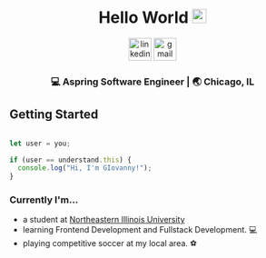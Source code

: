 <div align="center">
  <h1> Hello World <img src="https://media.giphy.com/media/hvRJCLFzcasrR4ia7z/giphy.gif" width="25px"></h1>
</div>

<p align='center'> 
<a href = https://www.linkedin.com/in/giovanny-hernandez-738ab81b8/><img src='https://img.icons8.com/color/2x/linkedin.png' alt='linkedin' height='40'></a>
<a href = "mailto:officialgio121@gmail.com"><img src='https://img.icons8.com/color/48/000000/gmail.png' alt='gmail' height='40'></a>


<div align="center">
<h3> 💻 Aspring Software Engineer | 🌏 Chicago, IL </h3> 
</div>

## Getting Started

```js

let user = you;

if (user == understand.this) {
  console.log("Hi, I'm GIovanny!");
}
```


### Currently I'm...

- a student at [Northeastern Illinois University](https://www.neiu.edu/)
- learning Frontend Development and Fullstack Development. 💻
- playing competitive soccer at my local area. ⚽️


<!--## 🧑🏽‍💻 My Languages/Tools:
<div>
<p align="center">
<img src="https://github.com/officialgio/officialgio/blob/main/officialgio/Misc/image%20backups/homeycombs/JAVA.png" alt="JAVA" width="57" height="55"/> 
<img src="https://github.com/officialgio/officialgio/blob/main/officialgio/Misc/image%20backups/homeycombs/HTML5.png" alt="html5" width="57" height="55"/> 
<img src="https://github.com/officialgio/officialgio/blob/main/officialgio/Misc/image%20backups/homeycombs/CSS3.png" alt="css3" width="57" height="55"/> 
<img src="https://github.com/officialgio/officialgio/blob/main/officialgio/Misc/image%20backups/homeycombs/JavaScript.png" alt="javascript" width="57" height="55"/> 
<p>&nbsp;</p>
<p align="center">
<img src="https://images-wixmp-ed30a86b8c4ca887773594c2.wixmp.com/f/217d5ea0-623d-40b1-9b31-027b904a5f15/ddjrgww-846ce429-3b0d-4ad8-bf6d-ac52dfe48201.png?token=eyJ0eXAiOiJKV1QiLCJhbGciOiJIUzI1NiJ9.eyJzdWIiOiJ1cm46YXBwOiIsImlzcyI6InVybjphcHA6Iiwib2JqIjpbW3sicGF0aCI6IlwvZlwvMjE3ZDVlYTAtNjIzZC00MGIxLTliMzEtMDI3YjkwNGE1ZjE1XC9kZGpyZ3d3LTg0NmNlNDI5LTNiMGQtNGFkOC1iZjZkLWFjNTJkZmU0ODIwMS5wbmcifV1dLCJhdWQiOlsidXJuOnNlcnZpY2U6ZmlsZS5kb3dubG9hZCJdfQ.ZkEnCXJtjhT0v0UEQF7_k0VfiSaIoZa-YlerQJG-CXw" alt="vscode" width="48" height="48"/>
  <img src="https://images-wixmp-ed30a86b8c4ca887773594c2.wixmp.com/f/9b5e7dcc-db45-4acb-8078-4f1e40191fe1/dbfye6x-ee5cf816-da93-4428-8cc6-e388e0b45136.png?token=eyJ0eXAiOiJKV1QiLCJhbGciOiJIUzI1NiJ9.eyJzdWIiOiJ1cm46YXBwOiIsImlzcyI6InVybjphcHA6Iiwib2JqIjpbW3sicGF0aCI6IlwvZlwvOWI1ZTdkY2MtZGI0NS00YWNiLTgwNzgtNGYxZTQwMTkxZmUxXC9kYmZ5ZTZ4LWVlNWNmODE2LWRhOTMtNDQyOC04Y2M2LWUzODhlMGI0NTEzNi5wbmcifV1dLCJhdWQiOlsidXJuOnNlcnZpY2U6ZmlsZS5kb3dubG9hZCJdfQ._0zGB33NIE1jhC583GLDwygXr5jsMVwfCaEtBWtWNt0" alt="IDEA" width="48" height="48"/> -->
<!--
**officialgio/officialgio** is a ✨ _special_ ✨ repository because its `README.md` (this file) appears on your GitHub profile.
-->
